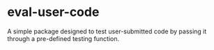 # eval-user-code

A simple package designed to test user-submitted code by passing it through a pre-defined testing function.
